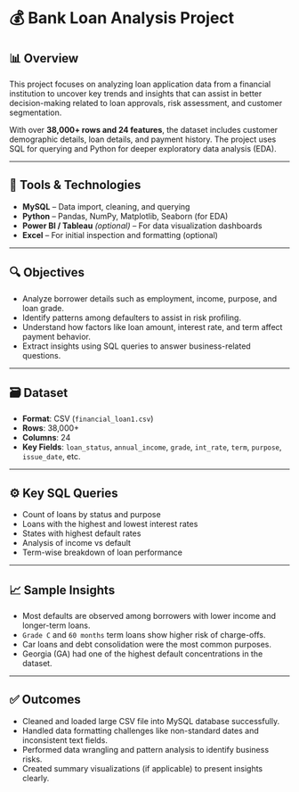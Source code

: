 # 💰 Bank Loan Analysis Project

## 📊 Overview

This project focuses on analyzing loan application data from a financial institution to uncover key trends and insights that can assist in better decision-making related to loan approvals, risk assessment, and customer segmentation.

With over **38,000+ rows and 24 features**, the dataset includes customer demographic details, loan details, and payment history. The project uses SQL for querying and Python for deeper exploratory data analysis (EDA).

---

## 🧰 Tools & Technologies

- **MySQL** – Data import, cleaning, and querying
- **Python** – Pandas, NumPy, Matplotlib, Seaborn (for EDA)
- **Power BI / Tableau** *(optional)* – For data visualization dashboards
- **Excel** – For initial inspection and formatting (optional)

---

## 🔍 Objectives

- Analyze borrower details such as employment, income, purpose, and loan grade.
- Identify patterns among defaulters to assist in risk profiling.
- Understand how factors like loan amount, interest rate, and term affect payment behavior.
- Extract insights using SQL queries to answer business-related questions.

---

## 🗃️ Dataset

- **Format**: CSV (`financial_loan1.csv`)
- **Rows**: 38,000+
- **Columns**: 24
- **Key Fields**: `loan_status`, `annual_income`, `grade`, `int_rate`, `term`, `purpose`, `issue_date`, etc.

---

## ⚙️ Key SQL Queries

- Count of loans by status and purpose
- Loans with the highest and lowest interest rates
- States with highest default rates
- Analysis of income vs default
- Term-wise breakdown of loan performance

---

## 📈 Sample Insights

- Most defaults are observed among borrowers with lower income and longer-term loans.
- `Grade C` and `60 months` term loans show higher risk of charge-offs.
- Car loans and debt consolidation were the most common purposes.
- Georgia (GA) had one of the highest default concentrations in the dataset.

---

## ✅ Outcomes

- Cleaned and loaded large CSV file into MySQL database successfully.
- Handled data formatting challenges like non-standard dates and inconsistent text fields.
- Performed data wrangling and pattern analysis to identify business risks.
- Created summary visualizations (if applicable) to present insights clearly.


